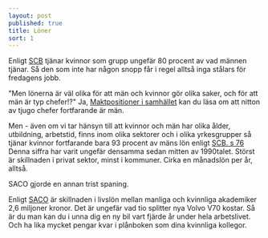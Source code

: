 ```yaml
---
layout: post
published: true
title: Löner
sort: 1
---
```




Enligt [SCB](http://www.scb.se/sv_/Hitta-statistik/Artiklar/Gapet-mellan-kvinnors-och-mans-arbetstid-bestar/) tjänar kvinnor som grupp ungefär 80 procent av vad männen tjänar. Så den som inte har någon snopp får i regel alltså inga stålars för fredagens jobb.

"Men lönerna är väl olika för att män och kvinnor gör olika saker, och för att män är typ chefer!?" Ja, [Maktpositioner i samhället](/jamstalldhet/sverige-r-ju-redan-v-rldens-mest-j-mst-llda-land/maktpositioner-i-samh-llet/) kan du läsa om att nitton av tjugo chefer fortfarande är män. 

Men - även om vi tar hänsyn till att kvinnor och män har olika ålder, utbildning, arbetstid, finns inom olika sektorer och i olika yrkesgrupper så tjänar kvinnor fortfarande bara 93 procent av mäns lön enligt [SCB. s 76](http://www.scb.se/Statistik/_Publikationer/LE0201_2013B14_BR_X10BR1401.pdf) Denna siffra har varit ungefär densamma sedan mitten av 1990­talet. Störst är skillnaden i privat sektor, minst i kommuner. Cirka en månadslön per år, alltså. 

SACO gjorde en annan trist spaning. 

Enligt [SACO](http://www.saco.se/vara-fragor/lon-och-livslon/skillnader-i-livslon-mellan-kvinnor-och-man/) är skillnaden i livslön mellan manliga och kvinnliga akademiker 2,6 miljoner kronor. Det är ungefär vad tio splitter nya Volvo V70 kostar. Så är du man kan du i unna dig en ny bil vart fjärde år under hela arbetslivet. Och ha lika mycket pengar kvar i plånboken som dina kvinnliga kollegor.
